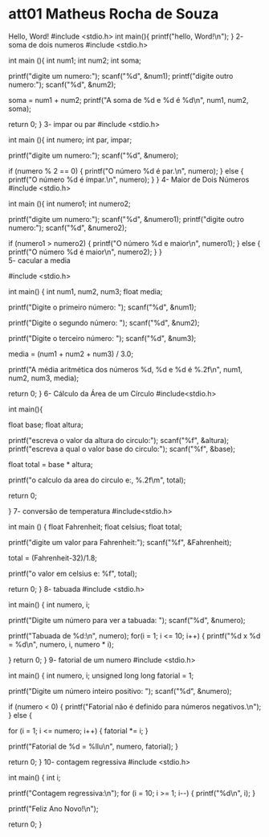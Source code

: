 # att01 Matheus Rocha de Souza 

Hello, Word! #include <stdio.h> int main(){ printf("hello, Word!\n"); } 
2- soma de dois numeros #include <stdio.h>

int main (){ int num1; int num2; int soma;

printf("digite um numero:"); scanf("%d", &num1); printf("digite outro numero:"); scanf("%d", &num2);

soma = num1 + num2; printf("A soma de %d e %d é %d\n", num1, num2, soma);

return 0; } 
3- impar ou par #include <stdio.h>

int main (){ int numero; int par, impar;

printf("digite um numero:"); scanf("%d", &numero);

if (numero % 2 == 0) { printf("O número %d é par.\n", numero); } else { printf("O número %d é ímpar.\n", numero); } } 
4- Maior de Dois Números #include <stdio.h>

int main (){ int numero1; int numero2;

printf("digite um numero:"); scanf("%d", &numero1); printf("digite outro numero:"); scanf("%d", &numero2);

if (numero1 > numero2) { printf("O número %d e maior\n", numero1); } else { printf("O número %d é maior\n", numero2); } }  
5- cacular a media

#include <stdio.h>

int main() { int num1, num2, num3; float media;

printf("Digite o primeiro número: "); scanf("%d", &num1);

printf("Digite o segundo número: "); scanf("%d", &num2);

printf("Digite o terceiro número: "); scanf("%d", &num3);

media = (num1 + num2 + num3) / 3.0;

printf("A média aritmética dos números %d, %d e %d é %.2f\n", num1, num2, num3, media);

return 0; }
6- Cálculo da Área de um Círculo #include<stdio.h>

int main(){

float base; float altura;

printf("escreva o valor da altura do circulo:"); scanf("%f", &altura); printf("escreva a qual o valor base do circulo:"); scanf("%f", &base);

float total = base * altura;

printf("o calculo da area do circulo e:, %.2f\m", total);

return 0;

} 7- conversão de temperatura #include<stdio.h>

int main () { float Fahrenheit; float celsius; float total;

printf("digite um valor para Fahrenheit:"); scanf("%f", &Fahrenheit);

total = (Fahrenheit-32)/1.8;

printf("o valor em celsius e: %f", total);

return 0; } 
8- tabuada #include <stdio.h>

int main() { int numero, i;

printf("Digite um número para ver a tabuada: "); scanf("%d", &numero);

printf("Tabuada de %d:\n", numero); for(i = 1; i <= 10; i++) { printf("%d x %d = %d\n", numero, i, numero * i);

} return 0; }
9- fatorial de um numero #include <stdio.h>

int main() { int numero, i; unsigned long long fatorial = 1;

printf("Digite um número inteiro positivo: "); scanf("%d", &numero);

if (numero < 0) { printf("Fatorial não é definido para números negativos.\n"); } else {

for (i = 1; i <= numero; i++) {
    fatorial *= i;
}

printf("Fatorial de %d = %llu\n", numero, fatorial);
}

return 0; } 
10- contagem regressiva #include <stdio.h>

int main() { int i;

printf("Contagem regressiva:\n"); for (i = 10; i >= 1; i--) { printf("%d\n", i); }

printf("Feliz Ano Novo!\n");

return 0; }

